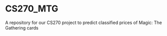 # CS270_MTG
A repository for our CS270 project to predict classified prices of Magic: The Gathering cards
